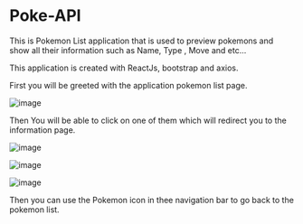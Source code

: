 # Poke-API


This is Pokemon List application that is used to preview pokemons and show all their information such as Name, Type , Move and etc...

This application is created with ReactJs, bootstrap and axios.

First you will be greeted with the application pokemon list page.

![image](https://user-images.githubusercontent.com/65343941/218517254-71a7dae2-99b9-4a80-a73c-c36c4bbc48bb.png)


Then You will be able to click on one of them which will redirect you to the information page.

![image](https://user-images.githubusercontent.com/65343941/218517750-9baeb357-bea9-4715-a1fd-462ec33f6d69.png)

![image](https://user-images.githubusercontent.com/65343941/218517806-54f5f1b4-2a5a-48ad-a736-a2b1af4899db.png)

![image](https://user-images.githubusercontent.com/65343941/218517900-e49b1711-d145-4a95-86bc-b9a84bcf6334.png)

Then you can use the Pokemon icon in thee navigation bar to go back to the pokemon list.



